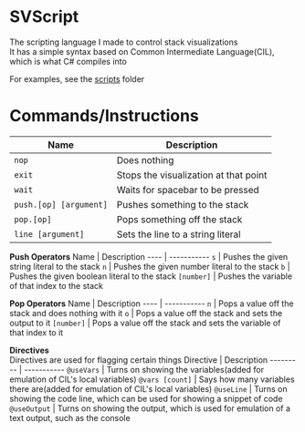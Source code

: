 # SVScript
The scripting language I made to control stack visualizations<br>
It has a simple syntax based on Common Intermediate Language(CIL), which is what C# compiles into

For examples, see the [scripts](./scripts) folder

# Commands/Instructions
Name | Description
---- | -----------
`nop` | Does nothing
`exit` | Stops the visualization at that point
`wait` | Waits for spacebar to be pressed
`push.[op] [argument]` | Pushes something to the stack
`pop.[op]` | Pops something off the stack
`line [argument]` | Sets the line to a string literal

**Push Operators**
Name | Description
---- | -----------
`s` | Pushes the given string literal to the stack
`n` | Pushes the given number literal to the stack
`b` | Pushes the given boolean literal to the stack
`[number]` | Pushes the variable of that index to the stack

**Pop Operators**
Name | Description
---- | -----------
`n` | Pops a value off the stack and does nothing with it
`o` | Pops a value off the stack and sets the output to it
`[number]` | Pops a value off the stack and sets the variable of that index to it

**Directives**<br>
Directives are used for flagging certain things
Directive | Description
--------- | -----------
`@useVars` | Turns on showing the variables(added for emulation of CIL's local variables)
`@vars [count]` | Says how many variables there are(added for emulation of CIL's local variables)
`@useLine` | Turns on showing the code line, which can be used for showing a snippet of code
`@useOutput` | Turns on showing the output, which is used for emulation of a text output, such as the console